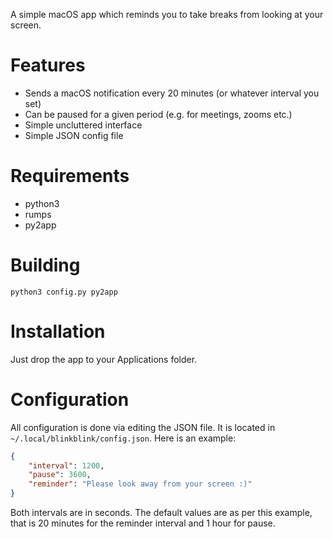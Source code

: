 A simple macOS app which reminds you to take breaks from looking at your screen.


# Features

- Sends a macOS notification every 20 minutes (or whatever interval you set)
- Can be paused for a given period (e.g. for meetings, zooms etc.)
- Simple uncluttered interface
- Simple JSON config file


# Requirements

- python3
- rumps
- py2app


# Building

```shell
python3 config.py py2app
```


# Installation

Just drop the app to your Applications folder.


# Configuration

All configuration is done via editing the JSON file. It is located in
`~/.local/blinkblink/config.json`. Here is an example:

```json
{
    "interval": 1200,
    "pause": 3600,
    "reminder": "Please look away from your screen :)"
}
```

Both intervals are in seconds. The default values are as per this
example, that is 20 minutes for the reminder interval and 1 hour for
pause.
